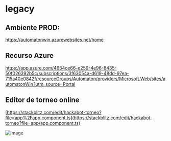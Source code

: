 # legacy

## Ambiente PROD:
https://automatonwin.azurewebsites.net/home

## Recurso Azure
https://app.azure.com/4634ce66-e259-4e96-8435-50f026392b5c/subscriptions/3f63054a-d619-48dd-97ea-715a40e0842f/resourceGroups/Automaton/providers/Microsoft.Web/sites/automatonWin?utm_source=Portal


## Editor de torneo online

[https://stackblitz.com/edit/hackabot-torneo?file=app%2Fapp.component.ts](https://stackblitz.com/edit/hackabot-torneo?file=app/app.component.ts)

![image](https://user-images.githubusercontent.com/7032154/221316181-39a909ca-8b6d-4471-bdcc-8271de26e4ed.png)
